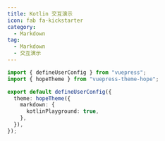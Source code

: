 ```yaml
---
title: Kotlin 交互演示
icon: fab fa-kickstarter
category:
  - Markdown
tag:
  - Markdown
  - 交互演示
---
```


<!-- @include: @md-enhance/zh/guide/code/kotlin-playground.md#before -->

```ts {7} title=".vuepress/config.ts"
import { defineUserConfig } from "vuepress";
import { hopeTheme } from "vuepress-theme-hope";

export default defineUserConfig({
  theme: hopeTheme({
    markdown: {
      kotlinPlayground: true,
    },
  }),
});
```

<!-- @include: @md-enhance/zh/guide/code/kotlin-playground.md#after -->
